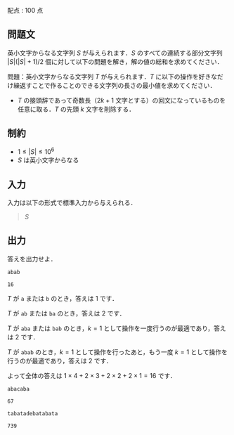 配点 : $100$ 点

## 問題文

英小文字からなる文字列 $S$ が与えられます．$S$ のすべての連続する部分文字列 $|S|(|S|+1)/2$ 個に対して以下の問題を解き，解の値の総和を求めてください．

問題：英小文字からなる文字列 $T$ が与えられます．$T$ に以下の操作を好きなだけ繰返すことで作ることのできる文字列の長さの最小値を求めてください．

- $T$ の接頭辞であって奇数長（$2k+1$ 文字とする）の回文になっているものを任意に取る．$T$ の先頭 $k$ 文字を削除する．

## 制約

- $1\leq |S|\leq 10^6$
- $S$ は英小文字からなる

## 入力

入力は以下の形式で標準入力から与えられる．

> $S$

## 出力

答えを出力せよ．

```input1
abab
```

```output1
16
```

$T$ が `a` または `b` のとき，答えは $1$ です．

$T$ が `ab` または `ba` のとき，答えは $2$ です．

$T$ が `aba` または `bab` のとき，$k=1$ として操作を一度行うのが最適であり，答えは $2$ です．

$T$ が `abab` のとき，$k=1$ として操作を行ったあと，もう一度 $k=1$ として操作を行うのが最適であり，答えは $2$ です．

よって全体の答えは $1\times 4 + 2\times 3 + 2\times 2 + 2\times 1 = 16$ です．

```input2
abacaba
```

```output2
67
```

```input3
tabatadebatabata
```

```output3
739
```